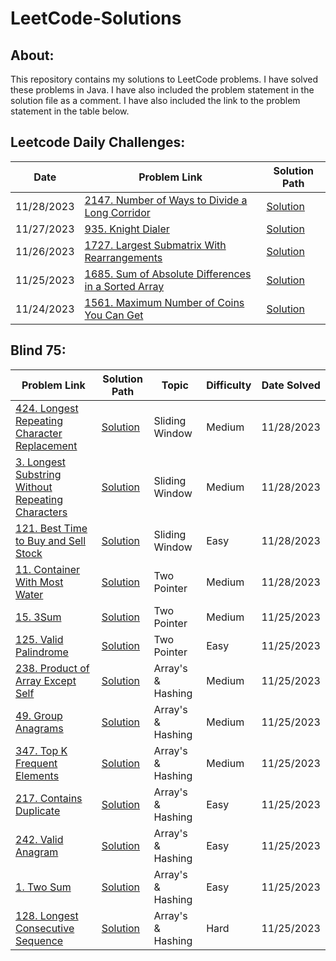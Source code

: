 # LeetCode-Solutions

## About:
This repository contains my solutions to LeetCode problems. I have solved these problems in Java. I have also included the problem statement in the solution file as a comment. I have also included the link to the problem statement in the table below.

## Leetcode Daily Challenges:
| Date       | Problem Link                                                                                                                        | Solution Path                                                                                                           |
|------------|-------------------------------------------------------------------------------------------------------------------------------------|-------------------------------------------------------------------------------------------------------------------------|
| 11/28/2023 | [2147. Number of Ways to Divide a Long Corridor](https://leetcode.com/problems/number-of-ways-to-divide-a-long-corridor/)           | [Solution](./src/solutions/DailyQuestions/Number_of_Ways_to_Divide_a_Long_Corridor/waysToDivide.java)                   |
| 11/27/2023 | [935. Knight Dialer](https://leetcode.com/problems/knight-dialer/)                                                                  | [Solution](./src/solutions/DailyQuestions/KnightDialer/KnightDialer.java)                                               |
| 11/26/2023 | [1727. Largest Submatrix With Rearrangements](https://leetcode.com/problems/largest-submatrix-with-rearrangements/)                 | [Solution](./src/solutions/DailyQuestions/Largest_Submatrix_With_Rearrangements/LargestSubmatrix.java)                  |
| 11/25/2023 | [1685. Sum of Absolute Differences in a Sorted Array](https://leetcode.com/problems/sum-of-absolute-differences-in-a-sorted-array/) | [Solution](./src/solutions/DailyQuestions/Sum_of_Absolute_Differences_in_a_Sorted_Array/getSumAbsoluteDifferences.java) |
| 11/24/2023 | [1561. Maximum Number of Coins You Can Get](https://leetcode.com/problems/maximum-number-of-coins-you-can-get/)                     | [Solution](./src/solutions/DailyQuestions/Maximum_Number_of_Coins_You_Can_Get/maxCoinsYouCanGet.java)                   |

## Blind 75:
| Problem Link                                                                                                                                   | Solution Path                                                                                                    | Topic             | Difficulty | Date Solved |  
|------------------------------------------------------------------------------------------------------------------------------------------------|------------------------------------------------------------------------------------------------------------------|-------------------|------------|-------------|
| [424. Longest Repeating Character Replacement](https://leetcode.com/problems/longest-repeating-character-replacement/description/)             | [Solution](./src/solutions/Blind75/Longest_Repeating_Character_Replacement/characterReplacement.java)            | Sliding Window    | Medium     | 11/28/2023  |
| [3. Longest Substring Without Repeating Characters](https://leetcode.com/problems/longest-substring-without-repeating-characters/description/) | [Solution](./src/solutions/Blind75/Longest_Substring_Without_Repeating_Characters/lengthOfLongestSubstring.java) | Sliding Window    | Medium     | 11/28/2023  |
| [121. Best Time to Buy and Sell Stock](https://leetcode.com/problems/best-time-to-buy-and-sell-stock/description/)                             | [Solution](./src/solutions/Blind75/Best_Time_To_Buy_And_Sell_Stock/bestTimeToBuyAndSellStock.java)               | Sliding Window    | Easy       | 11/28/2023  |
| [11. Container With Most Water](https://leetcode.com/problems/container-with-most-water/description/)                                          | [Solution](./src/solutions/Blind75/Container_With_Most_Water/containerWithMostWater.java)                        | Two Pointer       | Medium     | 11/28/2023  |
| [15. 3Sum](https://leetcode.com/problems/3sum/description/)                                                                                    | [Solution](./src/solutions/Blind75/threeSum/threeSum.java)                                                       | Two Pointer       | Medium     | 11/25/2023  |
| [125. Valid Palindrome](https://leetcode.com/problems/valid-palindrome/description/)                                                           | [Solution](./src/solutions/Blind75/Valid_Palindrome/validPalindrome.java)                                        | Two Pointer       | Easy       | 11/25/2023  |
| [238. Product of Array Except Self](https://leetcode.com/problems/product-of-array-except-self/description/)                                   | [Solution](./src/solutions/Blind75/Product_of_Array_Except_Self/productExceptSelf.java)                          | Array's & Hashing | Medium     | 11/25/2023  |
| [49. Group Anagrams](https://leetcode.com/problems/group-anagrams/description/)                                                                | [Solution](./src/solutions/Blind75/Group_Anagrams/groupAnagrams.java)                                            | Array's & Hashing | Medium     | 11/25/2023  |
| [347. Top K Frequent Elements](https://leetcode.com/problems/top-k-frequent-elements/description/)                                             | [Solution](./src/solutions/Blind75/Top_K_Frequent_Elements/topKFrequent.java)                                    | Array's & Hashing | Medium     | 11/25/2023  |
| [217. Contains Duplicate](https://leetcode.com/problems/contains-duplicate/description/)                                                       | [Solution](./src/solutions/Blind75/Contains_Duplicate/containsDuplicate.java)                                    | Array's & Hashing | Easy       | 11/25/2023  |
| [242. Valid Anagram](https://leetcode.com/problems/valid-anagram/description/)                                                                 | [Solution](./src/solutions/Blind75/Valid_Anagram/validAnagram.java)                                              | Array's & Hashing | Easy       | 11/25/2023  |
| [1. Two Sum](https://leetcode.com/problems/two-sum/description/)                                                                               | [Solution](./src/solutions/Blind75/Two_Sum/twoSum.java)                                                          | Array's & Hashing | Easy       | 11/25/2023  |
| [128. Longest Consecutive Sequence](https://leetcode.com/problems/longest-consecutive-sequence/description/)                                   | [Solution](./src/solutions/Blind75/Longest_Consecutive_Sequence/longestConsecutive.java)                         | Array's & Hashing | Hard       | 11/25/2023  |
